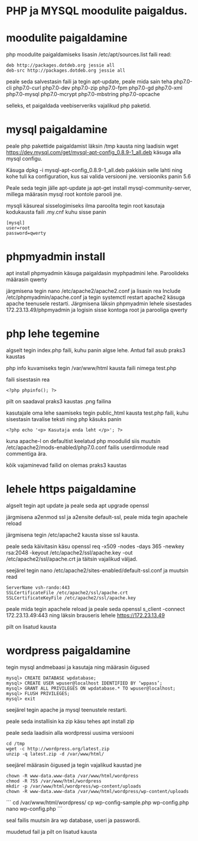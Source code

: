 # PHP ja MYSQL moodulite paigaldus.

# moodulite paigaldamine
php moodulite paigaldamiseks lisasin /etc/apt/sources.list faili read: 
```
deb http://packages.dotdeb.org jessie all
deb-src http://packages.dotdeb.org jessie all
```
peale seda salvestasin faili ja tegin apt-update, peale mida sain teha php7.0-cli php7.0-curl php7.0-dev php7.0-zip 
php7.0-fpm php7.0-gd   php7.0-xml php7.0-mysql php7.0-mcrypt php7.0-mbstring php7.0-opcache

selleks, et paigaldada veebiserveriks vajalikud php paketid. 

# mysql paigaldamine

peale php pakettide paigaldamist läksin /tmp kausta ning laadisin wget https://dev.mysql.com/get/mysql-apt-config_0.8.9-1_all.deb
käsuga alla mysql configu.

Käsuga dpkg -i mysql-apt-config_0.8.9-1_all.deb pakkisin selle lahti ning kohe tuli ka configuration, kus sai valida
versiooni jne. versiooniks panin 5.6

Peale seda tegin jälle apt-update ja apt-get install mysql-community-server, millega määrasin mysql root kontole parooli jne.


mysqli käsureal sisselogimiseks ilma paroolita tegin root kasutaja kodukausta faili .my.cnf kuhu sisse panin
```
[mysql]
user=root
password=qwerty
```

# phpmyadmin install

apt install phpmyadmin käsuga paigaldasin myphpadmini lehe. Paroolideks määrasin qwerty

järgmisena tegin nano /etc/apache2/apache2.conf ja lisasin rea Include /etc/phpmyadmin/apache.conf ja tegin
systemctl restart apache2 käsuga apache teenusele restarti. Järgmisena läksin phpmyadmin lehele sisestades 172.23.13.49/phpmyadmin ja logisin
sisse kontoga root ja parooliga qwerty



# php lehe tegemine

algselt tegin index.php faili, kuhu panin algse lehe. Antud fail asub praks3 kaustas

php info kuvamiseks tegin /var/www/html kausta faili nimega test.php

faili sisestasin rea
```
<?php phpinfo(); ?>
```
pilt on saadaval praks3 kaustas .png failina




kasutajale oma lehe saamiseks tegin public_html kausta test.php faili, kuhu sisestasin tavalise teksti ning php käsuks panin 
```
<?php echo '<p> Kasutaja enda leht </p>'; ?>
```

kuna apache-l on defaultist keelatud php moodulid siis muutsin /etc/apache2/mods-enabled/php7.0.conf failis userdirmodule read commentiga ära.


kõik vajaminevad failid on olemas praks3 kaustas


# lehele https paigaldamine

algselt tegin apt update ja peale seda apt upgrade openssl

järgmisena a2enmod ssl ja a2ensite default-ssl, peale mida tegin apachele reload

järgmisena tegin /etc/apache2 kausta sisse ssl kausta.

peale seda käivitasin käsu openssl req -x509 -nodes -days 365 -newkey rsa:2048 -keyout /etc/apache2/ssl/apache.key -out /etc/apache2/ssl/apache.crt ja täitsin vajalikud väljad.

seejärel tegin nano /etc/apache2/sites-enabled/default-ssl.conf ja muutsin read 
```
ServerName vsh-rando:443
SSLCertificateFile /etc/apache2/ssl/apache.crt
SSLCertificateKeyFile /etc/apache2/ssl/apache.key
```

peale mida tegin apachele reload ja peale seda openssl s_client -connect 172.23.13.49:443
ning läksin brauseris lehele https://172.23.13.49

pilt on lisatud kausta


# wordpress paigaldamine

tegin mysql andmebaasi ja kasutaja ning määrasin õigused 
```
mysql> CREATE DATABASE wpdatabase;
mysql> CREATE USER wpuser@localhost IDENTIFIED BY ‘wppass’;
mysql> GRANT ALL PRIVILEGES ON wpdatabase.* TO wpuser@localhost; 
mysql> FLUSH PRIVILEGES;
mysql> exit
```
seejärel tegin apache ja mysql teenustele restarti.

peale seda installisin ka zip käsu tehes apt install zip

peale seda laadisin alla wordpressi uusima versiooni
```
cd /tmp
wget -c http://wordpress.org/latest.zip
unzip -q latest.zip -d /var/www/html/
```


seejärel määrasin õigused ja tegin vajalikud kaustad jne

```
chown -R www-data.www-data /var/www/html/wordpress
chmod -R 755 /var/www/html/wordpress
mkdir -p /var/www/html/wordpress/wp-content/uploads
chown -R www-data.www-data /var/www/html/wordpress/wp-content/uploads
```

´´´
cd /var/www/html/wordpress/
cp wp-config-sample.php wp-config.php
nano wp-config.php
´´´

seal failis muutsin ära wp database, useri ja passwordi.

muudetud fail ja pilt on lisatud kausta
